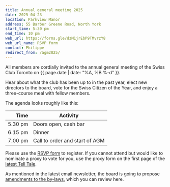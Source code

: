 ```yaml
---
title: Annual general meeting 2025
date: 2025-04-23
location: Parkview Manor
address: 55 Barber Greene Road, North York
start_time: 5:30 pm
end_time: 10 pm
web_url: https://forms.gle/dzM1jrEbP9TMvrzY8
web_url_name: RSVP form
contact: Philippe
redirect_from: /agm2025/
---
```


All members are cordially invited to the annual general meeting of the Swiss
Club Toronto on {{ page.date | date: "%A, %B %-d" }}.

Hear about what the club has been up to in the past year, elect new directors
to the board, vote for the Swiss Citizen of the Year, and enjoy a three-course
meal with fellow members.

The agenda looks roughly like this:

| Time    | Activity                       |
| ------: | ------------------------------ |
| 5.30 pm | Doors open, cash bar           |
| 6.15 pm | Dinner                         |
| 7.00 pm | Call to order and start of AGM |

Please use the [RSVP form] to register. If you cannot attend but would like to
nominate a proxy to vote for you, use the proxy form on the first page of the
[latest Tell Tale][tt].

As mentioned in the latest email newsletter, the board is going to propose
[amendments to the by-laws][amendments], which you can review here.

[rsvp form]: <{{ page.web_url }}>
[tt]: <{% link assets/telltale/2025-04-issue-157.pdf %}>
[amendments]: <{% link assets/pdf/2025-04-23-by-law-amendments.pdf %}>
